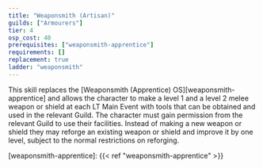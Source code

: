 ```yaml
---
title: "Weaponsmith (Artisan)"
guilds: ["Armourers"]
tier: 4
osp_cost: 40
prerequisites: ["weaponsmith-apprentice"]
requirements: []
replacement: true
ladder: "weaponsmith"
---
```

This skill replaces the [Weaponsmith (Apprentice) OS][weaponsmith-apprentice] and allows the character to make a level 1 and a level 2 melee weapon or shield at each LT Main Event with tools that can be obtained and used in the relevant Guild. The character must gain permission from the relevant Guild to use their facilities. Instead of making a new weapon or shield they may reforge an existing weapon or shield and improve it by one level, subject to the normal restrictions on reforging.

[weaponsmith-apprentice]: {{< ref "weaponsmith-apprentice" >}}